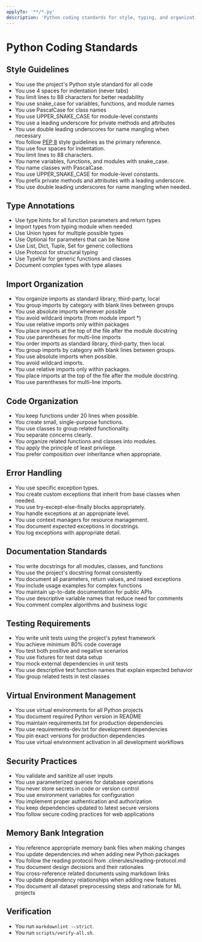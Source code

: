 ```yaml
---
applyTo: '**/*.py'
description: 'Python coding standards for style, typing, and organization'
---
```


# Python Coding Standards

## Style Guidelines

- You use the project's Python style standard for all code
- You use 4 spaces for indentation (never tabs)
- You limit lines to 88 characters for better readability
- You use snake_case for variables, functions, and module names
- You use PascalCase for class names
- You use UPPER_SNAKE_CASE for module-level constants
- You use a leading underscore for private methods and attributes
- You use double leading underscores for name mangling when necessary
- You follow [PEP 8](https://peps.python.org/pep-0008/) style guidelines as the primary reference.
- You use four spaces for indentation.
- You limit lines to 88 characters.
- You name variables, functions, and modules with snake_case.
- You name classes with PascalCase.
- You use UPPER_SNAKE_CASE for module-level constants.
- You prefix private methods and attributes with a leading underscore.
- You use double leading underscores for name mangling when needed.

## Type Annotations

- Use type hints for all function parameters and return types
- Import types from typing module when needed
- Use Union types for multiple possible types
- Use Optional for parameters that can be None
- Use List, Dict, Tuple, Set for generic collections
- Use Protocol for structural typing
- Use TypeVar for generic functions and classes
- Document complex types with type aliases

## Import Organization

- You organize imports as standard library, third-party, local
- You group imports by category with blank lines between groups
- You use absolute imports whenever possible
- You avoid wildcard imports (from module import \*)
- You use relative imports only within packages
- You place imports at the top of the file after the module docstring
- You use parentheses for multi-line imports
- You order imports as standard library, third-party, then local.
- You group imports by category with blank lines between groups.
- You use absolute imports when possible.
- You avoid wildcard imports.
- You use relative imports only within packages.
- You place imports at the top of the file after the module docstring.
- You use parentheses for multi-line imports.

## Code Organization

- You keep functions under 20 lines when possible.
- You create small, single-purpose functions.
- You use classes to group related functionality.
- You separate concerns clearly.
- You organize related functions and classes into modules.
- You apply the principle of least privilege.
- You prefer composition over inheritance when appropriate.

## Error Handling

- You use specific exception types.
- You create custom exceptions that inherit from base classes when needed.
- You use try-except-else-finally blocks appropriately.
- You handle exceptions at an appropriate level.
- You use context managers for resource management.
- You document expected exceptions in docstrings.
- You log exceptions with appropriate detail.

## Documentation Standards

- You write docstrings for all modules, classes, and functions
- You use the project's docstring format consistently
- You document all parameters, return values, and raised exceptions
- You include usage examples for complex functions
- You maintain up-to-date documentation for public APIs
- You use descriptive variable names that reduce need for comments
- You comment complex algorithms and business logic

## Testing Requirements

- You write unit tests using the project's pytest framework
- You achieve minimum 80% code coverage
- You test both positive and negative scenarios
- You use fixtures for test data setup
- You mock external dependencies in unit tests
- You use descriptive test function names that explain expected behavior
- You group related tests in test classes

## Virtual Environment Management

- You use virtual environments for all Python projects
- You document required Python version in README
- You maintain requirements.txt for production dependencies
- You use requirements-dev.txt for development dependencies
- You pin exact versions for production dependencies
- You use virtual environment activation in all development workflows

## Security Practices

- You validate and sanitize all user inputs
- You use parameterized queries for database operations
- You never store secrets in code or version control
- You use environment variables for configuration
- You implement proper authentication and authorization
- You keep dependencies updated to latest secure versions
- You follow secure coding practices for web applications

## Memory Bank Integration

- You reference appropriate memory bank files when making changes
- You update dependencies.md when adding new Python packages
- You follow the reading protocol from .clinerules/reading-protocol.md
- You document design decisions and their rationales
- You cross-reference related documents using markdown links
- You update dependency relationships when adding new features
- You document all dataset preprocessing steps and rationale for ML projects

## Verification

- You run `markdownlint --strict`.
- You run `scripts/verify-all.sh`.
